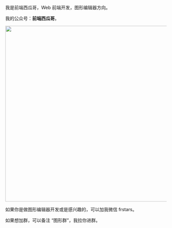 
我是前端西瓜哥，Web 前端开发，图形编辑器方向。

我的公众号：**前端西瓜哥**。

<img 
  width="550px"
  src="https://user-images.githubusercontent.com/18698939/219853531-e39e1537-99e6-40bf-a56f-81330fca3180.png" 
/>

如果你是做图形编辑器开发或是感兴趣的，可以加我微信 frstars。

如果想加群，可以备注 “图形群”，我拉你进群。
